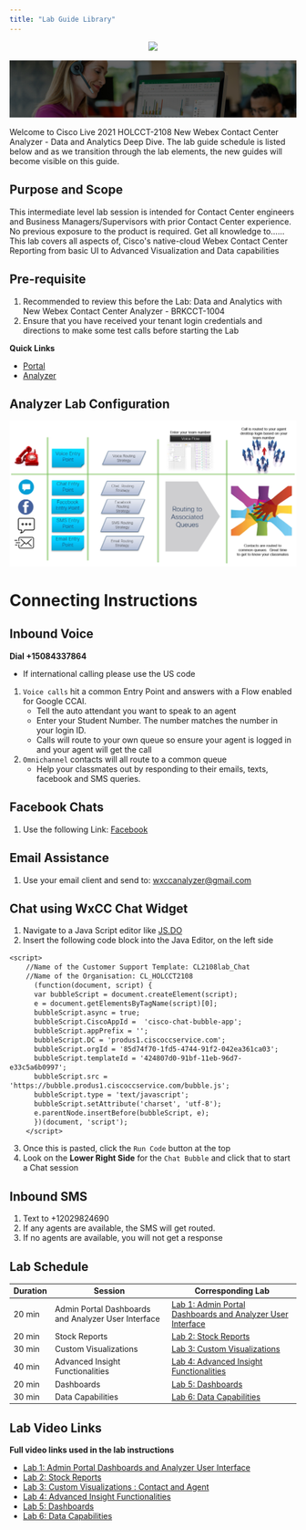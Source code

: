 ```yaml
---
title: "Lab Guide Library"
---
```

<p align="center">
  <img src="https://ayankovs-ccp-s3.s3.eu-west-3.amazonaws.com/CiscoLiveLogo.jpg">
</p>

![Banner](images/wxccbanner.jpg)

Welcome to Cisco Live 2021 HOLCCT-2108 New Webex Contact Center Analyzer - Data and Analytics Deep Dive.  The lab guide schedule is listed below and as we transition through the lab elements, the new guides will become visible on this guide.

## Purpose and Scope
This intermediate level lab session is intended for Contact Center engineers and Business Managers/Supervisors with prior Contact Center experience. No previous exposure to the product is required. Get all knowledge to…... This lab covers all aspects of, Cisco's native-cloud Webex Contact Center Reporting from basic UI to Advanced Visualization and Data capabilities

## Pre-requisite

1. Recommended to review this before the Lab: Data and Analytics with New Webex Contact Center Analyzer - BRKCCT-1004
2. Ensure that you have received your tenant login credentials and directions to make some test calls before starting the Lab

**Quick Links**

* [Portal](https://portal.wxcc-us1.cisco.com/portal)
* [Analyzer](https://analyzer.wxcc-us1.cisco.com/analyzer/home)


## Analyzer Lab Configuration
![Banner](images/analyzerlabsetup.jpg)

# Connecting Instructions
## Inbound Voice
**Dial +15084337864**
* If international calling please use the US code

 1. `Voice calls` hit a common Entry Point and answers with a Flow enabled for Google CCAI.
	* Tell the auto attendant you want to speak to an agent
	* Enter your Student Number.  The number matches the number in your login ID.
	* Calls will route to your own queue so ensure your agent is logged in and your agent will get the call
2. `Omnichannel` contacts will all route to a common queue
	* Help your classmates out by responding to their emails, texts, facebook and SMS queries.

## Facebook Chats
1. Use the following Link:  [Facebook](https://www.facebook.com/Wxcc-Demo-Page-107841834739318)

## Email Assistance
1. Use your email client and send to:  wxccanalyzer@gmail.com

## Chat using WxCC Chat Widget
1. Navigate to a Java Script editor like [JS.DO](https://js.do/)
2. Insert the following code block into the Java Editor, on the left side
```
<script>
    //Name of the Customer Support Template: CL2108lab_Chat
    //Name of the Organisation: CL_HOLCCT2108
      (function(document, script) {
      var bubbleScript = document.createElement(script);
      e = document.getElementsByTagName(script)[0];
      bubbleScript.async = true;
      bubbleScript.CiscoAppId =  'cisco-chat-bubble-app';
      bubbleScript.appPrefix = '';
      bubbleScript.DC = 'produs1.ciscoccservice.com';
      bubbleScript.orgId = '85d74f70-1fd5-4744-91f2-042ea361ca03';
      bubbleScript.templateId = '424807d0-91bf-11eb-96d7-e33c5a6b0997';
      bubbleScript.src = 'https://bubble.produs1.ciscoccservice.com/bubble.js';
      bubbleScript.type = 'text/javascript';
      bubbleScript.setAttribute('charset', 'utf-8');
      e.parentNode.insertBefore(bubbleScript, e);
      })(document, 'script');
    </script>
```
3. Once this is pasted, click the `Run Code` button at the top
4. Look on the **Lower Right Side** for the `Chat Bubble` and click that to start a Chat session

## Inbound SMS
1. Text to +12029824690 
2. If any agents are available, the SMS will get routed.
3. If no agents are available, you will not get a response


## Lab Schedule

| Duration | Session | Corresponding Lab |
| ---- | ------- | ----------------- |
| 20 min | Admin Portal Dashboards and Analyzer User Interface |  [Lab 1: Admin Portal Dashboards and Analyzer User Interface](livelabs/Lab1Analyzer.md) |
| 20 min | Stock Reports | [Lab 2: Stock Reports](livelabs/Lab2Analyzer.md) |
| 30 min | Custom Visualizations| [Lab 3: Custom Visualizations](livelabs/Lab3Analyzer.md) |
| 40 min |Advanced Insight Functionalities| [Lab 4: Advanced Insight Functionalities](livelabs/Lab4Analyzer.md) |
| 20 min | Dashboards | [Lab 5: Dashboards](livelabs/Exercise5Analyzer.md) |
| 30 min | Data Capabilities | [Lab 6: Data Capabilities](livelabs/Exercise6Analyzer.md) |

## Lab Video Links
**Full video links used in the lab instructions**

* [Lab 1: Admin Portal Dashboards and Analyzer User Interface](livelabs/Exercise1Analyzer.md)
* [Lab 2: Stock Reports](livelabs/Exercise2Analyzer.md)
* [Lab 3: Custom Visualizations : Contact and Agent](livelabs/Exercise3Analyzer.md)
* [Lab 4: Advanced Insight Functionalities ](livelabs/Exercise4Analyzer.md)
* [Lab 5: Dashboards](livelabs/Exercise5Analyzer.md) 
* [Lab 6: Data Capabilities](livelabs/Exercise6Analyzer.md)
